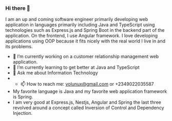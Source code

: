 ### Hi there 👋

I am an up and coming software engineer primarily developing web application in languages primarily including Java and TypeScript using technologies such as Express.js and Spring Boot in the backend part of the application. On the frontend, I use Angular framework. I love developing applications using OOP because it fits nicely with the real world I live in and its problems. 

- 🔭 I’m currently working on a customer relationship management web application.
- 🌱 I’m currently learning to get better at Java and TypeScript
- 💬 Ask me about Information Technology
- - 📫 How to reach me: volunux@gmail.com or +2349022035587
- My favorite language is Java and my favorite web application framework is Spring.
- I am very good at Express.js, Nestjs, Angular and Spring the last three revolved around a concept called Inversion of Control and Dependency Injection.
